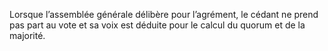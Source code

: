 Lorsque l’assemblée générale délibère pour l’agrément, le cédant ne prend pas part au vote et sa voix est déduite pour le calcul du quorum et de la majorité.